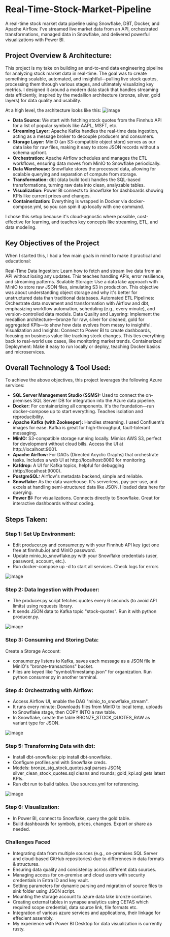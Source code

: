 # Real-Time-Stock-Market-Pipeline
A real-time stock market data pipeline using Snowflake, DBT, Docker, and Apache Airflow. I've streamed live market data from an API, orchestrated transformations, managed data in Snowflake, and delivered powerful visualizations with Power BI.

## Project Overview & Architecture:
This project is my take on building an end-to-end data engineering pipeline for analyzing stock market data in real-time. The goal was to create something scalable, automated, and insightful—pulling live stock quotes, processing them through various stages, and ultimately visualizing key metrics. I designed it around a modern data stack that handles streaming data efficiently, inspired by the medallion architecture (bronze, silver, gold layers) for data quality and usability. 

At a high level, the architecture looks like this:
![image](https://github.com/user-attachments/assets/a170aa45-c999-4c04-a8b9-a2be026912cd)
- **Data Source:** We start with fetching stock quotes from the Finnhub API for a list of popular symbols like AAPL, MSFT, etc.
- **Streaming Layer:** Apache Kafka handles the real-time data ingestion, acting as a message broker to decouple producers and consumers.
- **Storage Layer:** MinIO (an S3-compatible object store) serves as our data lake for raw files, making it easy to store JSON records without a schema upfront.
- **Orchestration:** Apache Airflow schedules and manages the ETL workflows, ensuring data moves from MinIO to Snowflake periodically.
- **Data Warehouse:** Snowflake stores the processed data, allowing for scalable querying and separation of compute from storage.
- **Transformation:** dbt (data build tool) handles the SQL-based transformations, turning raw data into clean, analyzable tables.
- **Visualization:** Power BI connects to Snowflake for dashboards showing KPIs like current prices and changes.
- **Containerization:** Everything is wrapped in Docker via docker-compose.yml, so you can spin it up locally with one command.

I chose this setup because it's cloud-agnostic where possible, cost-effective for learning, and teaches key concepts like streaming, ETL, and data modeling.

## Key Objectives of the Project
When I started this, I had a few main goals in mind to make it practical and educational:

Real-Time Data Ingestion: Learn how to fetch and stream live data from an API without losing any updates. This teaches handling APIs, error resilience, and streaming patterns.
Scalable Storage: Use a data lake approach with MinIO to store raw JSON files, simulating S3 in production. This objective was about understanding object storage and why it's better for unstructured data than traditional databases.
Automated ETL Pipelines: Orchestrate data movement and transformation with Airflow and dbt, emphasizing workflow automation, scheduling (e.g., every minute), and version-controlled data models.
Data Quality and Layering: Implement the medallion architecture—bronze for raw, silver for cleaned, gold for aggregated KPIs—to show how data evolves from messy to insightful.
Visualization and Insights: Connect to Power BI to create dashboards, focusing on business value like tracking stock changes. This ties everything back to real-world use cases, like monitoring market trends.
Containerized Deployment: Make it easy to run locally or deploy, teaching Docker basics and microservices.

## Overall Technology & Tool Used:
To achieve the above objectives, this project leverages the following Azure services:

- **SQL Server Management Studio (SSMS):** Used to connect the on-premises SQL Server DB for integration into the Azure data pipeline.
- **Docker:** For containerizing all components. It's the foundation—run docker-compose up to start everything. Teaches isolation and reproducibility.
- **Apache Kafka (with Zookeeper):** Handles streaming. I used Confluent's images for ease. Kafka is great for high-throughput, fault-tolerant messaging.
- **MinIO:** S3-compatible storage running locally. Mimics AWS S3, perfect for development without cloud bills. Access the UI at http://localhost:9001.
- **Apache Airflow:** For DAGs (Directed Acyclic Graphs) that orchestrate tasks. Includes a web UI at http://localhost:8080 for monitoring.
- **Kafdrop:** A UI for Kafka topics, helpful for debugging (http://localhost:9000).
- **PostgreSQL:** Airflow's metadata backend, simple and reliable.
- **Snowflake:** As the data warehouse. It's serverless, pay-per-use, and excels at handling semi-structured data like JSON. I loaded data here for querying.
- **Power BI:** For visualizations. Connects directly to Snowflake. Great for interactive dashboards without coding.

## Steps Taken:
### Step 1: Set Up Environment:
- Edit producer.py and consumer.py with your Finnhub API key (get one free at finnhub.io) and MinIO password.
- Update minio_to_snowflake.py with your Snowflake credentials (user, password, account, etc.).
- Run docker-compose up -d to start all services. Check logs for errors

![image](https://github.com/user-attachments/assets/38be04bc-0a43-4dab-a2d4-f9538aa17265)

### Step 2: Data Ingestion with Producer:
- The producer.py script fetches quotes every 6 seconds (to avoid API limits) using requests library.
- It sends JSON data to Kafka topic "stock-quotes". Run it with python producer.py.

![image](https://github.com/user-attachments/assets/4c1b3300-f211-4e4a-8ed1-e59aa6be1851)

### Step 3: Consuming and Storing Data:
Create a Storage Account:
- consumer.py listens to Kafka, saves each message as a JSON file in MinIO's "bronze-transactions" bucket.
- Files are keyed like "symbol/timestamp.json" for organization. Run python consumer.py in another terminal.

### Step 4: Orchestrating with Airflow:
- Access Airflow UI, enable the DAG "minio_to_snowflake_stream".
- It runs every minute: Downloads files from MinIO to local temp, uploads to Snowflake stage, then COPY INTO a raw table.
- In Snowflake, create the table BRONZE_STOCK_QUOTES_RAW as variant type for JSON.

![image](https://github.com/user-attachments/assets/40a00002-e0c0-4dfc-8581-818d9e087f8f)

### Step 5: Transforming Data with dbt:
- Install dbt-snowflake: pip install dbt-snowflake.
- Configure profiles.yml with Snowflake creds.
- Models: bronze_stg_stock_quotes.sql parses JSON; silver_clean_stock_quotes.sql cleans and rounds; gold_kpi.sql gets latest KPIs.
- Run dbt run to build tables. Use sources.yml for referencing.

![image](https://github.com/user-attachments/assets/248437b0-ba71-4e10-bac6-140a784f80ec)

### Step 6: Visualization:
- In Power BI, connect to Snowflake, query the gold table.
- Build dashboards for symbols, prices, changes. Export or share as needed.

### Challenges Faced

- Integrating data from multiple sources (e.g., on-premises SQL Server and cloud-based GitHub repositories) due to differences in data formats & structures.
- Ensuring data quality and consistency across different data sources.
- Managing access for on-premise and cloud users with security credentials in Entra ID and key vault.
- Setting parameters for dynamic parsing and migration of source files to sink folder using JSON script.
- Mounting the storage account to azure data lake bronze container.
- Creating external tables in synapse analytics using CETAS which required scope credential, data source link, file formats etc.
- Integration of various azure services and applications, their linkage for effecient assembly.
- My experience with Power BI Desktop for data visualization is currently rusty. 
